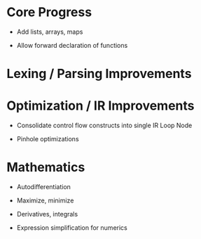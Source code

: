 # Core Progress

- Add lists, arrays, maps

- Allow forward declaration of functions



# Lexing / Parsing Improvements



# Optimization / IR Improvements

- Consolidate control flow constructs into single IR Loop Node

- Pinhole optimizations



# Mathematics

- Autodifferentiation

- Maximize, minimize

- Derivatives, integrals

- Expression simplification for numerics
